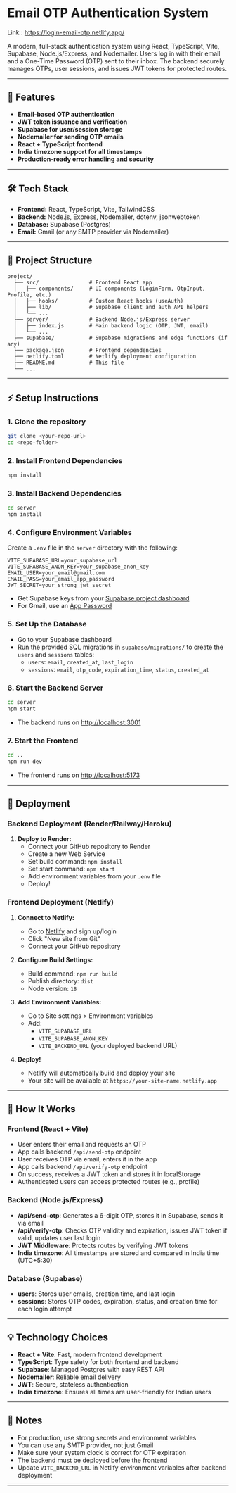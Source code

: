 # Email OTP Authentication System 
Link : https://login-email-otp.netlify.app/

A modern, full-stack authentication system using React, TypeScript, Vite, Supabase, Node.js/Express, and Nodemailer. Users log in with their email and a One-Time Password (OTP) sent to their inbox. The backend securely manages OTPs, user sessions, and issues JWT tokens for protected routes.

---

## 🚀 Features
- **Email-based OTP authentication**
- **JWT token issuance and verification**
- **Supabase for user/session storage**
- **Nodemailer for sending OTP emails**
- **React + TypeScript frontend**
- **India timezone support for all timestamps**
- **Production-ready error handling and security**

---

## 🛠️ Tech Stack
- **Frontend:** React, TypeScript, Vite, TailwindCSS
- **Backend:** Node.js, Express, Nodemailer, dotenv, jsonwebtoken
- **Database:** Supabase (Postgres)
- **Email:** Gmail (or any SMTP provider via Nodemailer)

---

## 📁 Project Structure

```
project/
  ├── src/                # Frontend React app
  │   ├── components/     # UI components (LoginForm, OtpInput, Profile, etc.)
  │   ├── hooks/          # Custom React hooks (useAuth)
  │   ├── lib/            # Supabase client and auth API helpers
  │   └── ...
  ├── server/             # Backend Node.js/Express server
  │   ├── index.js        # Main backend logic (OTP, JWT, email)
  │   └── ...
  ├── supabase/           # Supabase migrations and edge functions (if any)
  ├── package.json        # Frontend dependencies
  ├── netlify.toml        # Netlify deployment configuration
  ├── README.md           # This file
  └── ...
```

---

## ⚡ Setup Instructions

### 1. **Clone the repository**
```bash
git clone <your-repo-url>
cd <repo-folder>
```

### 2. **Install Frontend Dependencies**
```bash
npm install
```

### 3. **Install Backend Dependencies**
```bash
cd server
npm install
```

### 4. **Configure Environment Variables**
Create a `.env` file in the `server` directory with the following:
```
VITE_SUPABASE_URL=your_supabase_url
VITE_SUPABASE_ANON_KEY=your_supabase_anon_key
EMAIL_USER=your_email@gmail.com
EMAIL_PASS=your_email_app_password
JWT_SECRET=your_strong_jwt_secret
```
- Get Supabase keys from your [Supabase project dashboard](https://app.supabase.com/)
- For Gmail, use an [App Password](https://support.google.com/accounts/answer/185833?hl=en)

### 5. **Set Up the Database**
- Go to your Supabase dashboard
- Run the provided SQL migrations in `supabase/migrations/` to create the `users` and `sessions` tables:
  - `users`: `email`, `created_at`, `last_login`
  - `sessions`: `email`, `otp_code`, `expiration_time`, `status`, `created_at`

### 6. **Start the Backend Server**
```bash
cd server
npm start
```
- The backend runs on [http://localhost:3001](http://localhost:3001)

### 7. **Start the Frontend**
```bash
cd ..
npm run dev
```
- The frontend runs on [http://localhost:5173](http://localhost:5173)

---

## 🚀 Deployment

### **Backend Deployment (Render/Railway/Heroku)**

1. **Deploy to Render:**
   - Connect your GitHub repository to Render
   - Create a new Web Service
   - Set build command: `npm install`
   - Set start command: `npm start`
   - Add environment variables from your `.env` file
   - Deploy!



### **Frontend Deployment (Netlify)**

1. **Connect to Netlify:**
   - Go to [Netlify](https://netlify.com) and sign up/login
   - Click "New site from Git"
   - Connect your GitHub repository

2. **Configure Build Settings:**
   - Build command: `npm run build`
   - Publish directory: `dist`
   - Node version: `18`

3. **Add Environment Variables:**
   - Go to Site settings > Environment variables
   - Add:
     - `VITE_SUPABASE_URL`
     - `VITE_SUPABASE_ANON_KEY`
     - `VITE_BACKEND_URL` (your deployed backend URL)

4. **Deploy!**
   - Netlify will automatically build and deploy your site
   - Your site will be available at `https://your-site-name.netlify.app`

---

## 🧩 How It Works

### **Frontend (React + Vite)**
- User enters their email and requests an OTP
- App calls backend `/api/send-otp` endpoint
- User receives OTP via email, enters it in the app
- App calls backend `/api/verify-otp` endpoint
- On success, receives a JWT token and stores it in localStorage
- Authenticated users can access protected routes (e.g., profile)

### **Backend (Node.js/Express)**
- **/api/send-otp**: Generates a 6-digit OTP, stores it in Supabase, sends it via email
- **/api/verify-otp**: Checks OTP validity and expiration, issues JWT token if valid, updates user last login
- **JWT Middleware**: Protects routes by verifying JWT tokens
- **India timezone**: All timestamps are stored and compared in India time (UTC+5:30)

### **Database (Supabase)**
- **users**: Stores user emails, creation time, and last login
- **sessions**: Stores OTP codes, expiration, status, and creation time for each login attempt

---

## 💡 Technology Choices
- **React + Vite**: Fast, modern frontend development
- **TypeScript**: Type safety for both frontend and backend
- **Supabase**: Managed Postgres with easy REST API
- **Nodemailer**: Reliable email delivery
- **JWT**: Secure, stateless authentication
- **India timezone**: Ensures all times are user-friendly for Indian users

---

## 📝 Notes
- For production, use strong secrets and environment variables
- You can use any SMTP provider, not just Gmail
- Make sure your system clock is correct for OTP expiration
- The backend must be deployed before the frontend
- Update `VITE_BACKEND_URL` in Netlify environment variables after backend deployment

---

